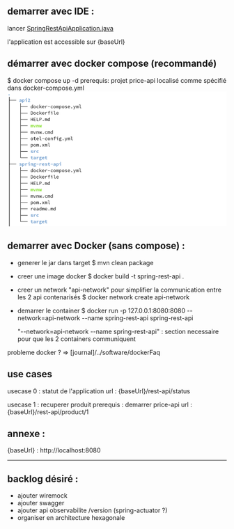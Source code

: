

## demarrer avec IDE :
lancer [SpringRestApiApplication.java](src/main/java/io/lacrobate/spring_rest_api/SpringRestApiApplication.java)

l'application est accessible sur {baseUrl}

## démarrer avec docker compose (recommandé)
$ docker compose up -d
prerequis: projet price-api localisé comme spécifié dans docker-compose.yml
![img.png](img.png)


## demarrer avec Docker (sans compose) :
- generer le jar dans target
  $ mvn clean package
- creer une image docker 
  $ docker build -t spring-rest-api .
- creer un network "api-network" pour simplifier la communication entre les 2 api contenarisés
  $ docker network create api-network
- demarrer le container
  $ docker run -p 127.0.0.1:8080:8080 --network=api-network --name spring-rest-api spring-rest-api

  "--network=api-network --name spring-rest-api" : section necessaire pour que les 2 containers communiquent

probleme docker ? => [journal]/../software/dockerFaq
## use cases
usecase 0 : statut de l'application
    url : {baseUrl}/rest-api/status 

usecase 1 : recuperer produit 
    prerequis : demarrer price-api
    url : {baseUrl}/rest-api/product/1

## annexe :
{baseUrl} : http://localhost:8080

---
## backlog désiré : 
- ajouter wiremock
- ajouter swagger
- ajouter api observabilite /version (spring-actuator ?) 
- organiser en architecture hexagonale